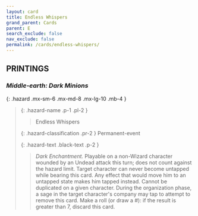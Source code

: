 ```yaml
---
layout: card
title: Endless Whispers
grand_parent: Cards
parent: E
search_exclude: false
nav_exclude: false
permalink: /cards/endless-whispers/
---
```


## PRINTINGS


### _Middle-earth: Dark Minions_

{: .hazard .mx-sm-6 .mx-md-8 .mx-lg-10 .mb-4 }
> {: .hazard-name .p-1 .pl-2 }
> > <div class="hazard-mp"></div>
> > <div class="card-name">Endless Whispers</div>
>
> {: .hazard-classification .pr-2 }
> Permanent-event
>
> {: .hazard-text .black-text .p-2 }
> > _Dark Enchantment._ Playable on a non-Wizard character wounded by an Undead attack this turn; does not count against the hazard limit. Target character can never become untapped while bearing this card. Any effect that would move him to an untapped state makes him tapped instead. Cannot be duplicated on a given character. During the organization phase, a sage in the target character's company may tap to attempt to remove this card. Make a roll (or draw a #): if the result is greater than 7, discard this card. 
>
